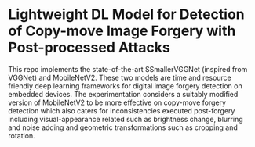 # Lightweight DL Model for Detection of Copy-move Image Forgery with Post-processed Attacks

This repo implements the state-of-the-art SSmallerVGGNet (inspired from VGGNet) and MobileNetV2. These two models are time and resource friendly deep learning frameworks for digital image forgery detection 
on embedded devices.  The experimentation considers a suitably modified version of MobileNetV2 to be more effective on copy-move forgery detection which also caters for inconsistencies executed post-forgery
including visual-appearance related such as brightness change, blurring and noise adding and geometric transformations such as cropping and rotation.
